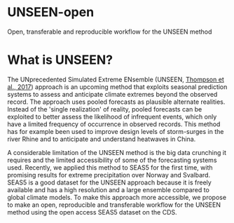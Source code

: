 # UNSEEN-open
Open, transferable and reproducible workflow for the UNSEEN method

# What is UNSEEN?
The UNprecedented Simulated Extreme ENsemble (UNSEEN, [Thompson et al., 2017](https://www.nature.com/articles/s41467-017-00275-3)) approach is an upcoming method that exploits seasonal prediction systems to assess and anticipate climate extremes beyond the observed record. The approach uses pooled forecasts as plausible alternate realities. Instead of the 'single realization' of reality, pooled forecasts can be exploited to better assess the likelihood of infrequent events, which only have a limited frequency of occurrence in observed records. This method has for example been used to improve design levels of storm-surges in the river Rhine and to anticipate and understand heatwaves in China. 
   
A considerable limitation of the UNSEEN method is the big data crunching it requires and the limited accessibility of some of the forecasting systems used. Recently, we applied this method to SEAS5 for the first time, with promising results for extreme precipitation over Norway and Svalbard. SEAS5 is a good dataset for the UNSEEN approach because it is freely available and has a high resolution and a large ensemble compared to global climate models. To make this approach more accessible, we propose to make an open, reproducible and transferable workflow for the UNSEEN method using the open access SEAS5 dataset on the CDS. 

